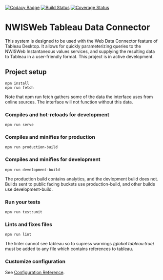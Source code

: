 [![Codacy Badge](https://api.codacy.com/project/badge/Grade/69b4de1c8467444ab8e956083f904a72)](https://www.codacy.com/app/rsreenivasam-usgs/nwisweb-tableau-data-connector?utm_source=github.com&amp;utm_medium=referral&amp;utm_content=usgs/nwisweb-tableau-data-connector&amp;utm_campaign=Badge_Grade)
[![Build Status](https://travis-ci.org/usgs/nwisweb-tableau-data-connector.svg?branch=master)](https://travis-ci.org/usgs/nwisweb-tableau-data-connector)
[![Coverage Status](https://coveralls.io/repos/github/usgs/nwisweb-tableau-data-connector/badge.svg?branch=master)](https://coveralls.io/github/usgs/nwisweb-tableau-data-connector?branch=master)

# NWISWeb Tableau Data Connector

This system is designed to be used with the Web Data Connector feature of Tableau Desktop. It allows for quickly parameterizing queries to the NWISWeb Instantaneous values services, and supplying the resulting data to Tableau in a user-friendly format. This project is in active development. 

## Project setup
```
npm install
npm run fetch  
```

Note that npm run fetch gathers some of the data the interface uses from online sources. The interface will not function without this data.

### Compiles and hot-reloads for development
```
npm run serve
```

### Compiles and minifies for production
```
npm run production-build
```

### Compiles and minifies for development
```
npm run development-build
```

The production build contains analytics, and the devlopment bulid does not. Builds sent to public facing buckets use production-build, and other builds use development-build. 

### Run your tests
```
npm run test:unit
```

### Lints and fixes files
```
npm run lint
```
The linter cannot see tableau so to supress warnings /*global  tableau:true*/
must be added to any file which contains references to tableau.





### Customize configuration
See [Configuration Reference](https://cli.vuejs.org/config/).
